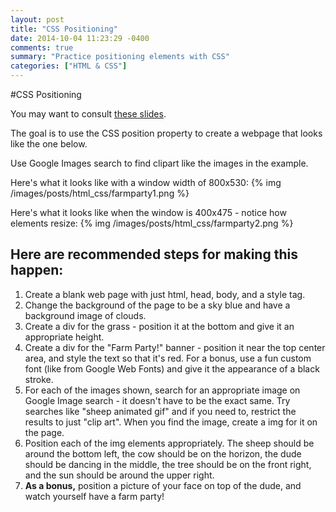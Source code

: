 ```yaml
---
layout: post
title: "CSS Positioning"
date: 2014-10-04 11:23:29 -0400
comments: true
summary: "Practice positioning elements with CSS"
categories: ["HTML & CSS"]
---
```



#CSS Positioning 

You may want to consult [these slides](http://www.teaching-materials.org/htmlcss-1day/html-embeds/slides.html#slide1).

The goal is to use the CSS position property to create a webpage that looks like the one below.

Use Google Images search to find clipart like the images in the example.

Here's what it looks like with a window width of 800x530:
{% img /images/posts/html_css/farmparty1.png %}

Here's what it looks like when the window is 400x475 - notice how elements resize:
{% img /images/posts/html_css/farmparty2.png %}


## Here are recommended steps for making this happen:

1. Create a blank web page with just html, head, body, and a style tag.
2. Change the background of the page to be a sky blue and have a background image of clouds.
3. Create a div for the grass - position it at the bottom and give it an appropriate height.
4. Create a div for the "Farm Party!" banner - position it near the top center area, and style the text so that it's red. For a bonus, use a fun custom font (like from Google Web Fonts) and give it the appearance of a black stroke.
5. For each of the images shown, search for an appropriate image on Google Image search - it doesn't have to be the exact same. Try searches like "sheep animated gif" and if you need to, restrict the results to just "clip art". When you find the image, create a img for it on the page.
6. Position each of the img elements appropriately. The sheep should be around the bottom left, the cow should be on the horizon, the dude should be dancing in the middle, the tree should be on the front right, and the sun should be around the upper right.
7. **As a bonus,** position a picture of your face on top of the dude, and watch yourself have a farm party!

